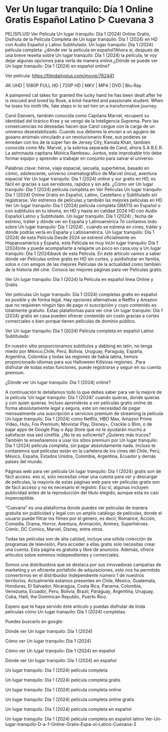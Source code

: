 # Ver Un lugar tranquilo: Día 1 Online Gratis Español Latino ▷ Cuevana 3
PELISPLUS! Ver Película Un lugar tranquilo: Día 1 (2024) Online Gratis, Disfruta de la Película Completa de Un lugar tranquilo: Día 1 (2024) en HD con Audio Español y Latino Subtitulado. Un lugar tranquilo: Día 1 (2024) película completa: ¿dónde ver la película en español?Ahora si, después de una breve reseña sobre Un lugar tranquilo: Día 1 (2024) la película, te voy dejar algunas opciones para verla de manera online.¿Dónde se puede ver Un lugar tranquilo: Día 1 (2024) en español online?

Ver película: https://filmdailyplus.com/movie/762441

4K UHD | 1080P FULL HD | 720P HD | MKV | MP4 | DVD | Blu-Ray

A pampered cat takes for granted the lucky hand he has been dealt after he is rescued and loved by Rose, a kind-hearted and passionate student. When he loses his ninth life, fate steps in to set him on a transformative journey.

Carol Danvers, también conocida como Capitana Marvel, recuperó su identidad del tiránico Kree y se vengó de la Inteligencia Suprema. Pero las consecuencias no deseadas hacen que Carol cargue con la carga de un universo desestabilizado. Cuando sus deberes la envían a un agujero de gusano anómalo vinculado a un revolucionario Kree, sus poderes se enredan con los de la súper fan de Jersey City, Kamala Khan, también conocida como Ms. Marvel, y la sobrina separada de Carol, ahora S.A.B.E.R. La astronauta capitana Mónica Rambeau. Juntos, este improbable trío debe formar equipo y aprender a trabajar en conjunto para salvar el universo.

Palabras clave: héroe, viaje espacial, secuela, superhéroe, basado en cómic, adolescente, universo cinematográfico de Marvel (mcu), aventura espacial Ver Un lugar tranquilo: Día 1 (2024) online y sur gratis en HD, es fácil en gracias a sus servidores, rapidos y sin ads. ¿Cómo ver Un lugar tranquilo: Día 1 (2024) película completa en Ver Películas Un lugar tranquilo: Día 1 (2024) Online Gratis en Español, Latino, Castellano y Subtitulado sin registrarse. Ver estrenos de películas y también las mejores películas en HD Ver Un lugar tranquilo: Día 1 (2024) película completa GRATIS en Español o con subtítulos en tu idioma, en HD y hasta en calidad 2024 HD con Audio Español Latino y Subtitulado. Un lugar tranquilo: Día 1 (2024) ; fecha de estreno, tráiler y dónde ver en España y Latinoamérica Te contamos todo sobre Un lugar tranquilo: Día 1 (2024) , cuándo se estrena en cines, tráiler y dónde podrás verla en España y Latinoamérica. Un lugar tranquilo: Día 1 (2024) de esta Película Desde 2024 se estrenó oficialmente en Hispanoamérica y España, esta Película es muy inUn lugar tranquilo: Día 1 (2024)nte y puede acompañarte a relajarte un poco en casa,voy a Un lugar tranquilo: Día 1 (2024)back de esta Película. En éste artículo vamos a saber dónde ver Películas online gratis en HD sin cortes, y asídisfrutar en familia, solos o con amigos de las mejores Películas de la actualidad como también de la historia del cine. Conoce las mejores páginas para ver Películas gratis.

Ver Un lugar tranquilo: Día 1 (2024) la Película en español línea Online y Gratis

Ver películas Un lugar tranquilo: Día 1 (2024) completas gratis en español es posible y de forma legal. Hay opciones alternativas a Netflix y Amazon que no requieren ningún tipo de pago ni suscripción y cuyo contenido es totalmente gratuito. Estas plataformas para ver cine Un lugar tranquilo: Día 1 (2024) gratis en casa pueden ofrecer contenido sin costo gracias a cortes comerciales o bien porque tienen películas de dominio público.

Ver Un lugar tranquilo: Día 1 (2024) Película completa en español Latino Subtitulado

En nuestro sitio proporcionamos subtítulos y dabbing en latín, no tenga miedo por México,Chile, Perú, Bolivia, Uruguay, Paraguay, España, Argentina, Colombia y todas las regiones de habla latina, hemos proporcionado idiomas para sus Halloween Killsivas regiones. .Para disfrutar de todas estas funciones, puede registrarse y seguir en su cuenta premium.

¿Dónde ver Un lugar tranquilo: Día 1 (2024) online?

A continuación te detallamos todo lo que debes saber para ver la mejore de la película ‘Un lugar tranquilo: Día 1 (2024)’ cuando quieras, donde quieras y con quien quieras. Incluso aprenderás a ver películas gratis online de forma absolutamente legal y segura, este sin necesidad de pagar mensualmente una suscripción a servicios premium de streaming la película Un lugar tranquilo: Día 1 (2024) como Netflix, HBO Max, Amazon Prime Video, Hulu, Fox Premium, Movistar Play, Disney+, Crackle o Blim, o de bajar apps de Google Play o App Store que no te ayudarán mucho a satisfacer esa sed cinéfila. ¿No te es suficiente? ¿Quieres más trucos? También te enseñaremos a usar los sitios premium por Un lugar tranquilo: Día 1 (2024) película completa, sin pagar absolutamente nada. Incluso te contaremos qué películas están en la cartelera de los cines del Chile, Perú, México, España, Estados Unidos, Colombia, Argentina, Ecuador y demás países del mundo.

Páginas web para ver película Un lugar tranquilo: Día 1 (2024) gratis son de fácil acceso. eso sí, solo necesitas crear una cuenta para ver y descargar de películas, la mayoría de estas páginas web para ver películas gratis son de fácil acceso y no es necesario el registro. Eso sí, algunas incluyen publicidad antes de la reproducción del título elegido, aunque esta es casi imperceptible.

“Cuevana” es una plataforma donde puedes ver películas de manera gratuita sin publicidad y legal con un amplio catálogo de películas, donde el usuario puede filtrar los filmes por el género, es decir, Romance, Acción, Comedia, Drama, Horror, Aventura, Animación, Animes, Superhéroes. Cómic. DC Comics, Marvel, Disney, entre otros.

Todas las películas son de alta calidad, incluye una sólida colección de programas de televisión, Para acceder a ellas gratis solo necesitas crear una cuenta. Esta página es gratuita y libre de anuncios. Además, ofrece artículos sobre estrenos independientes y comerciales.

Somos una distribuidora que se destaca por sus innovadoras campañas de marketing y un eficiente portafolio de adquisiciones, esto nos ha permitido convertirnos en el distribuidor independiente número 1 de nuestros territorios. Actualmente estamos presentes en Chile, Mexico, Guatemala, Honduras, El Salvador, Nicaragua, Costa Rica, Panama, Colombia, Venezuela, Ecuador, Peru, Bolivia, Brazil, Paraguay, Argentina, Uruguay, Cuba, Haiti, the Dominican Republic, Puerto Rico.

Espero que te haya servido éste artículo y puedas disfrutar de linda películas cómo Un lugar tranquilo: Día 1 (2024) completas.

Puedes buscarlo en google:

Dónde ver Un lugar tranquilo: Día 1 (2024)

Cómo ver Un lugar tranquilo: Día 1 (2024)

Cómo ver Un lugar tranquilo: Día 1 (2024) en español

Dónde ver Un lugar tranquilo: Día 1 (2024) en español

Un lugar tranquilo: Día 1 (2024) película completa

Un lugar tranquilo: Día 1 (2024) película completa gratis

Un lugar tranquilo: Día 1 (2024) película completa online

Un lugar tranquilo: Día 1 (2024) película completa online gratis

Un lugar tranquilo: Día 1 (2024) pelicula completa en español

Un lugar tranquilo: Día 1 (2024) pelicula completa en español latino
Ver-Un-lugar-tranquilo-D-a-1-Online-Gratis-Espa-ol-Latino-Cuevana-3
